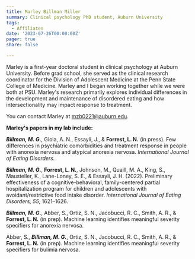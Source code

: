```yaml
---
title: Marley Billman Miller
summary: Clinical psychology PhD student, Auburn University
tags: 
  - Affiliates
date: '2023-07-26T00:00:00Z'
pager: true
share: false

---
```


Marley is a first-year doctoral student in clinical psychology at Auburn University. Before grad school, she served as the clinical research coordinator for the Division of Adolescent Medicine at the Penn State College of Medicine. Marley and I began working together while we were both at PSU. Marley's research primarily explores individual differences in the development and maintenance of disordered eating and how intersectionality may impact response to treatment. 

You can contact Marley at mzb0221@auburn.edu. 


**Marley's papers in my lab include:**

***Billman, M. G.***, Gioia, A. N., Essayli, J., & **Forrest, L. N.** (in press). Few differences in psychiatric comorbidities and treatment response in people with anorexia nervosa and atypical anorexia nervosa. *International Journal of Eating Disorders.*

***Billman, M. G.***, **Forrest, L. N.**, Johnson, M., Quaill, M. A., King, S., Mausteller, K., Lane-Loney, S. E., & Essayli, J. H. (2022). Preliminary effectiveness of a cognitive-behavioral, family-centered partial hospitalization program for children and adolescents with avoidant/restrictive food intake disorder. *International Journal of Eating Disorders, 55*, 1621–1626.

***Billman, M. G.***, Abber, S., Ortiz, S. N., Jacobucci, R. C., Smith, A. R., & **Forrest, L. N.** (in prep). Machine learning identifies meaningful severity specifiers for anorexia nervosa.

Abber, S., ***Billman, M. G.***, Ortiz, S. N., Jacobucci, R. C., Smith, A. R., & **Forrest, L. N.** (in prep). Machine learning identifies meaningful severity specifiers for bulimia nervosa.